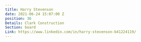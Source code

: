 ```yaml
---
title: Harry Stevenson
date: 2021-06-24 15:07:00 Z
position: 36
Details: Clark Construction
Section: board
Link: https://www.linkedin.com/in/harry-stevenson-b41224119/
---
```


